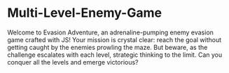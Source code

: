 # Multi-Level-Enemy-Game
Welcome to Evasion Adventure, an adrenaline-pumping enemy evasion game crafted with JS! Your mission is crystal clear: reach the goal without getting caught by the enemies prowling the maze. But beware, as the challenge escalates with each level, strategic thinking to the limit. Can you conquer all the levels and emerge victorious?
